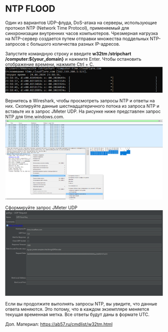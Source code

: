 # NTP FLOOD
Один из вариантов UDP-флуда, DoS-атака на серверы, использующие протокол NTP (Network Time Protocol), применяемый для синхронизации внутренних часов компьютеров. Чрезмерная нагрузка на NTP-сервер создается путем отправки множества поддельных NTP-запросов с большого количества разных IP-адресов.

Запустите командную строку и введите **w32tm /stripchart /computer:${your_domain}** и нажмите Enter. Чтобы остановить отображение времени, нажмите Ctrl + C.
![w32tm_example](https://github.com/Fireng/Load-Stress-DDoS-Test/blob/main/assets/images/w32tm_check_time.png)

Вернитесь в Wireshark, чтобы просмотреть запросы NTP и ответы на них.
Скопируйте данные шестнадцатеричного потока из запроса NTP и вставьте их в запрос JMeter UDP. На рисунке ниже представлен запрос NTP для time.windows.com.
![ntp_flood_code](https://github.com/Fireng/Load-Stress-DDoS-Test/blob/main/assets/images/NTP_FLOOD_Exmp.png)

Сформируйте запрос JMeter UDP 
![ntp_jmeter](https://github.com/Fireng/Load-Stress-DDoS-Test/blob/main/assets/images/NTP_Jmeter.png)

Если вы продолжите выполнять запросы NTP, вы увидите, что данные ответа меняются. Это потому, что в каждом экземпляре меняется текущая временная метка. Все ответы будут даны в формате UTC.

Доп. Материал: https://ab57.ru/cmdlist/w32tm.html
